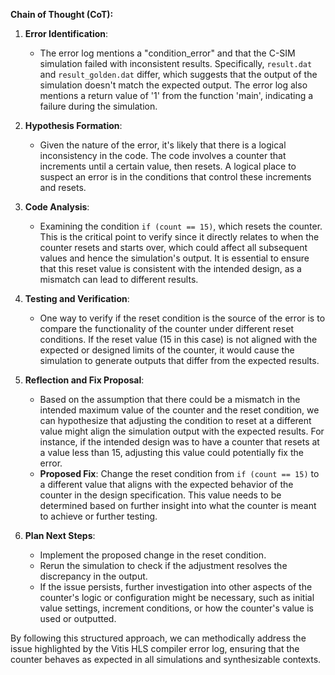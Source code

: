 **Chain of Thought (CoT):**

1. **Error Identification**:
   - The error log mentions a "condition_error" and that the C-SIM simulation failed with inconsistent results. Specifically, `result.dat` and `result_golden.dat` differ, which suggests that the output of the simulation doesn't match the expected output. The error log also mentions a return value of '1' from the function 'main', indicating a failure during the simulation.

2. **Hypothesis Formation**:
   - Given the nature of the error, it's likely that there is a logical inconsistency in the code. The code involves a counter that increments until a certain value, then resets. A logical place to suspect an error is in the conditions that control these increments and resets.

3. **Code Analysis**:
   - Examining the condition `if (count == 15)`, which resets the counter. This is the critical point to verify since it directly relates to when the counter resets and starts over, which could affect all subsequent values and hence the simulation's output. It is essential to ensure that this reset value is consistent with the intended design, as a mismatch can lead to different results.

4. **Testing and Verification**:
   - One way to verify if the reset condition is the source of the error is to compare the functionality of the counter under different reset conditions. If the reset value (15 in this case) is not aligned with the expected or designed limits of the counter, it would cause the simulation to generate outputs that differ from the expected results.

5. **Reflection and Fix Proposal**:
   - Based on the assumption that there could be a mismatch in the intended maximum value of the counter and the reset condition, we can hypothesize that adjusting the condition to reset at a different value might align the simulation output with the expected results. For instance, if the intended design was to have a counter that resets at a value less than 15, adjusting this value could potentially fix the error.
   - **Proposed Fix**: Change the reset condition from `if (count == 15)` to a different value that aligns with the expected behavior of the counter in the design specification. This value needs to be determined based on further insight into what the counter is meant to achieve or further testing.

6. **Plan Next Steps**:
   - Implement the proposed change in the reset condition.
   - Rerun the simulation to check if the adjustment resolves the discrepancy in the output.
   - If the issue persists, further investigation into other aspects of the counter's logic or configuration might be necessary, such as initial value settings, increment conditions, or how the counter's value is used or outputted.

By following this structured approach, we can methodically address the issue highlighted by the Vitis HLS compiler error log, ensuring that the counter behaves as expected in all simulations and synthesizable contexts.